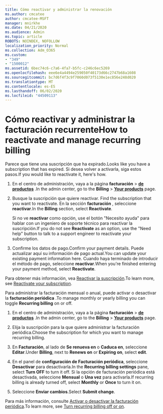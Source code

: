 ```yaml
---
title: Cómo reactivar y administrar la renovación
ms.author: cmcatee
author: cmcatee-MSFT
manager: mnirkhe
ms.date: 04/21/2020
ms.audience: Admin
ms.topic: article
ROBOTS: NOINDEX, NOFOLLOW
localization_priority: Normal
ms.collection: Adm_O365
ms.custom:
- "349"
- "1500012"
ms.assetid: 6bec74c6-c7a6-4fa7-b5fc-c246c6ec5269
ms.openlocfilehash: eee6e4a4494e259050f40173d66c2747b68a1608
ms.sourcegitcommit: bc7d6f4f3c9f7060d073f5130e1ec856e248d020
ms.translationtype: MT
ms.contentlocale: es-ES
ms.lasthandoff: 06/02/2020
ms.locfileid: "44509113"
---
```

# <a name="how-to-reactivate-and-manage-recurring-billing"></a><span data-ttu-id="9605c-102">Cómo reactivar y administrar la facturación recurrente</span><span class="sxs-lookup"><span data-stu-id="9605c-102">How to reactivate and manage recurring billing</span></span>

<span data-ttu-id="9605c-103">Parece que tiene una suscripción que ha expirado.</span><span class="sxs-lookup"><span data-stu-id="9605c-103">Looks like you have a subscription that has expired.</span></span> <span data-ttu-id="9605c-104">Si desea volver a activarla, siga estos pasos.</span><span class="sxs-lookup"><span data-stu-id="9605c-104">If you would like to reactivate it, here's how.</span></span>
  
1. <span data-ttu-id="9605c-105">En el centro de administración, vaya a la página **facturación** \> **[de productos](https://go.microsoft.com/fwlink/p/?linkid=842054)** .</span><span class="sxs-lookup"><span data-stu-id="9605c-105">In the admin center, go to the **Billing** \> **[Your products](https://go.microsoft.com/fwlink/p/?linkid=842054)** page.</span></span>

2. <span data-ttu-id="9605c-106">Busque la suscripción que quiere reactivar. </span><span class="sxs-lookup"><span data-stu-id="9605c-106">Find the subscription that you want to reactivate.</span></span> <span data-ttu-id="9605c-107">En la sección **facturación** , seleccione **reactivar**.</span><span class="sxs-lookup"><span data-stu-id="9605c-107">In the **Billing** section, select  **Reactivate**.</span></span>

    <span data-ttu-id="9605c-108">Si no ve **reactivar** como opción, use el botón "Necesito ayuda" para hablar con un ingeniero de soporte técnico para reactivar la suscripción.</span><span class="sxs-lookup"><span data-stu-id="9605c-108">If you do not see **Reactivate** as an option, use the "Need help" button to talk to a support engineer to reactivate your subscription.</span></span>

3. <span data-ttu-id="9605c-109">Confirme los datos de pago.</span><span class="sxs-lookup"><span data-stu-id="9605c-109">Confirm your payment details.</span></span> <span data-ttu-id="9605c-110">Puede actualizar aquí su información de pago actual.</span><span class="sxs-lookup"><span data-stu-id="9605c-110">You can update your existing payment information here.</span></span> <span data-ttu-id="9605c-111">Cuando haya terminado de introducir el método de pago, seleccione **reactivar**.</span><span class="sxs-lookup"><span data-stu-id="9605c-111">When you're finished entering your payment method, select **Reactivate**.</span></span>

<span data-ttu-id="9605c-112">Para obtener más información, vea [Reactivar 
la suscripción](https://docs.microsoft.com/microsoft-365/commerce/subscriptions-and-billing/reactivate-your-subscription).</span><span class="sxs-lookup"><span data-stu-id="9605c-112">To learn more, see [Reactivate your subscription](https://docs.microsoft.com/microsoft-365/commerce/subscriptions-and-billing/reactivate-your-subscription).</span></span> 

<span data-ttu-id="9605c-113">Para administrar la facturación mensual o anual, puede activar o desactivar la **facturación periódica** .</span><span class="sxs-lookup"><span data-stu-id="9605c-113">To manage monthly or yearly billing you can toggle **Recurring billing** on or off.</span></span>
  
1. <span data-ttu-id="9605c-114">En el centro de administración, vaya a la página **facturación** \> **[de productos](https://go.microsoft.com/fwlink/p/?linkid=842054)** .</span><span class="sxs-lookup"><span data-stu-id="9605c-114">In the admin center, go to the **Billing** \> **[Your products](https://go.microsoft.com/fwlink/p/?linkid=842054)** page.</span></span>

2. <span data-ttu-id="9605c-115">Elija la suscripción para la que quiere administrar la facturación periódica.</span><span class="sxs-lookup"><span data-stu-id="9605c-115">Choose the subscription for which you want to manage recurring billing.</span></span>

3. <span data-ttu-id="9605c-116">En **Facturación**, al lado de **Se renueva en** o **Caduca en**, seleccione **Editar**.</span><span class="sxs-lookup"><span data-stu-id="9605c-116">Under **Billing**, next to **Renews on** or **Expiring on**, select **edit**.</span></span>

4. <span data-ttu-id="9605c-117">En el panel de **configuración de Facturación periódica**, seleccione **Desactivar** para desactivarla.</span><span class="sxs-lookup"><span data-stu-id="9605c-117">In the **Recurring billing settings** pane, select **Turn OFF** to turn it off.</span></span> <span data-ttu-id="9605c-118">Si la opción de facturación periódica está desactivada, seleccione **Mensual** o **Una vez** para activarla.</span><span class="sxs-lookup"><span data-stu-id="9605c-118">If recurring billing is already turned off, select **Monthly** or **Once** to turn it on.</span></span>

5. <span data-ttu-id="9605c-119">Seleccione **Enviar cambios**.</span><span class="sxs-lookup"><span data-stu-id="9605c-119">Select **Submit change**.</span></span>

<span data-ttu-id="9605c-120">Para más información, consulte [Activar o desactivar la facturación periódica](https://docs.microsoft.com/microsoft-365/commerce/subscriptions/renew-your-subscription#turn-recurring-billing-off-or-on).</span><span class="sxs-lookup"><span data-stu-id="9605c-120">To learn more, see [Turn recurring billing off or on](https://docs.microsoft.com/microsoft-365/commerce/subscriptions/renew-your-subscription#turn-recurring-billing-off-or-on).</span></span>